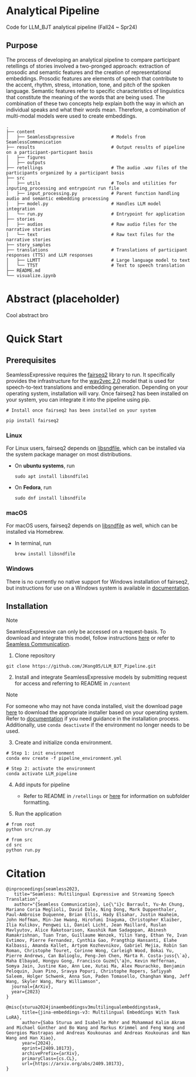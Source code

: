 # Analytical Pipeline
Code for LLM_BJT analytical pipeline (Fall24 ~ Spr24)

## Purpose
The process of developing an analytical pipeline to compare participant retellings of stories involved a two-pronged approach: extraction of prosodic and semantic features and the creation of representational embeddings. Prosodic features are elements of speech that contribute to the accent, rhythm, stress, intonation, tone, and pitch of the spoken language. Semantic features refer to specific characteristics of linguistics that constitute the meaning of the words that are being used. The combination of these two concepts help explain both the way in which an individual speaks and what their words mean. Therefore, a combination of multi-modal models were used to create embeddings.

```
.
├── content
│   ├── SeamlessExpressive              # Models from SeamlessCommunication
├── results                             # Output results of pipeline on a participant-particpant basis
│   ├── figures
│   ├── outputs
├── retellings                          # The audio .wav files of the participants organized by a participant basis
├── src
│   ├── utils                           # Tools and utilities for inputing_processing and entrypoint run file
│   ├── input_processing.py             # Parent function handling audio and semantic embedding processing
│   ├── model.py                        # Handles LLM model integration
│   └── run.py                          # Entrypoint for application
├── stories
│   ├── audios                          # Raw audio files for the narrative stories
│   └── text                            # Raw text files for the narrative stories
├── story_samples
├── translations                        # Translations of participant responses (TTS) and LLM responses
│   ├── LLMTT                           # Large language model to text
│   └── TTST                            # Text to speech translation
├── README.md
└── visualize.ipynb
```

# Abstract (placeholder)
Cool abstract bro

# Quick Start

## Prerequisites
SeamlessExpressive requires the [fairseq2](https://github.com/facebookresearch/fairseq2) library to run. It specifically provides the infrastructure for the [wav2vec 2.0](https://github.com/facebookresearch/fairseq2/tree/main/src/fairseq2/models/wav2vec2) model that is used for speech-to-text translations and embedding generation. Depending on your operating system, installation will vary. Once fairseq2 has been installed on your system, you can integrate it into the pipeline using pip.
```
# Install once fairseq2 has been installed on your system

pip install fairseq2
```

### Linux
For Linux users, fairseq2 depends on [libsndfile](https://github.com/libsndfile/libsndfile), which can be installed via the system package manager on most distributions.
- On **ubuntu systems**, run
  ```
  sudo apt install libsndfile1
  ```
- On **Fedora**, run
  ```
  sudo dnf install libsndfile
  ```
### macOS
For macOS users, fairseq2 depends on [libsndfile](https://github.com/libsndfile/libsndfile) as well, which can be installed via Homebrew.
- In terminal, run
  ```
  brew install libsndfile
  ```
### Windows
There is no currently no native support for Windows installation of fairseq2, but instructions for use on a Windows system is available in [documentation](https://github.com/facebookresearch/fairseq2?tab=readme-ov-file).




## Installation
> [!NOTE]
> SeamlessExpressive can only be accessed on a request-basis. To download and integrate this model, follow instructions [here](https://github.com/JKong05/LLM_BJT_Pipeline/tree/main/content) or refer to [Seamless Communication](https://github.com/facebookresearch/seamless_communication/tree/main).
1. Clone repository
```
git clone https://github.com/JKong05/LLM_BJT_Pipeline.git
```

2. Install and integrate SeamlessExpressive models by submitting request for access and referring to README in `/content`
 
> [!NOTE]
> For someone who may not have conda installed, visit the download page [here](https://docs.anaconda.com/miniconda/) to download the appropriate installer based on your operating system. Refer to [documentation](https://www.anaconda.com/download/success) if you need guidance in the installation process. Additionally, use `conda deactivate` if the environment no longer needs to be used.
3. Create and initialize conda environment.
```
# Step 1: init environment
conda env create -f pipeline_environment.yml

# Step 2: activate the environment
conda activate LLM_pipeline
```
4. Add inputs for pipeline
   - Refer to README in `/retellings` or [here](https://github.com/JKong05/LLM_BJT_Pipeline/tree/main/retellings) for information on subfolder formatting.

5. Run the application
```
# from root
python src/run.py

# from src
cd src
python run.py
```

# Citation
```
@inproceedings{seamless2023,
   title="Seamless: Multilingual Expressive and Streaming Speech Translation",
   author="{Seamless Communication}, Lo{\"i}c Barrault, Yu-An Chung, Mariano Coria Meglioli, David Dale, Ning Dong, Mark Duppenthaler, Paul-Ambroise Duquenne, Brian Ellis, Hady Elsahar, Justin Haaheim, John Hoffman, Min-Jae Hwang, Hirofumi Inaguma, Christopher Klaiber, Ilia Kulikov, Pengwei Li, Daniel Licht, Jean Maillard, Ruslan Mavlyutov, Alice Rakotoarison, Kaushik Ram Sadagopan, Abinesh Ramakrishnan, Tuan Tran, Guillaume Wenzek, Yilin Yang, Ethan Ye, Ivan Evtimov, Pierre Fernandez, Cynthia Gao, Prangthip Hansanti, Elahe Kalbassi, Amanda Kallet, Artyom Kozhevnikov, Gabriel Mejia, Robin San Roman, Christophe Touret, Corinne Wong, Carleigh Wood, Bokai Yu, Pierre Andrews, Can Balioglu, Peng-Jen Chen, Marta R. Costa-juss{\`a}, Maha Elbayad, Hongyu Gong, Francisco Guzm{\'a}n, Kevin Heffernan, Somya Jain, Justine Kao, Ann Lee, Xutai Ma, Alex Mourachko, Benjamin Peloquin, Juan Pino, Sravya Popuri, Christophe Ropers, Safiyyah Saleem, Holger Schwenk, Anna Sun, Paden Tomasello, Changhan Wang, Jeff Wang, Skyler Wang, Mary Williamson",
  journal={ArXiv},
  year={2023}
}
```
```
@misc{sturua2024jinaembeddingsv3multilingualembeddingstask,
      title={jina-embeddings-v3: Multilingual Embeddings With Task LoRA}, 
      author={Saba Sturua and Isabelle Mohr and Mohammad Kalim Akram and Michael Günther and Bo Wang and Markus Krimmel and Feng Wang and Georgios Mastrapas and Andreas Koukounas and Andreas Koukounas and Nan Wang and Han Xiao},
      year={2024},
      eprint={2409.10173},
      archivePrefix={arXiv},
      primaryClass={cs.CL},
      url={https://arxiv.org/abs/2409.10173}, 
}

```

